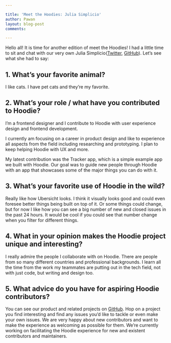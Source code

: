 ```yaml
---

title: 'Meet the Hoodies: Julia Simplicio'
author: Pawan
layout: blog-post
comments:

---
```


Hello all! It is time for another edition of meet the Hoodies! I had a little time to sit and chat with our very own Julia Simplicio([Twitter](https://twitter.com/jlsmp), [GitHub](https://github.com/jsimplicio)). Let’s see what she had to say:

## 1. What’s your favorite animal?

I like cats. I have pet cats and they’re my favorite.

## 2. What’s your role / what have you contributed to Hoodie?

I’m a frontend designer and I contribute to Hoodie with user experience design and frontend development.

I currently am focusing on a career in product design and like to experience all aspects from the field including researching and prototyping. I plan to keep helping Hoodie with UX and more.

My latest contribution was the Tracker app, which is a simple example app we built with Hoodie. Our goal was to guide new people through Hoodie with an app that showcases some of the major things you can do with it.

## 3. What’s your favorite use of Hoodie in the wild?

Really like how Ubersicht looks. I think it visually looks good and could even foresee better things being built on top of it. Or some things could change, but for now I like how you can see a big number of new and closed issues in the past 24 hours. It would be cool if you could see that number change when you filter for different things.

## 4. What in your opinion makes the Hoodie project unique and interesting?

I really admire the people I collaborate with on Hoodie. There are people from so many different countries and professional backgrounds. I learn all the time from the work my teammates are putting out in the tech field, not with just code, but writing and design too.

## 5. What advice do you have for aspiring Hoodie contributors?

You can see our product and related projects on [GitHub](https://github.com/hoodiehq). Hop on a project you find interesting and find any issues you’d like to tackle or even make your own issues. We are very happy about new contributors and want to make the experience as welcoming as possible for them. We’re currently working on facilitating the Hoodie experience for new and existent contributors and maintainers.

